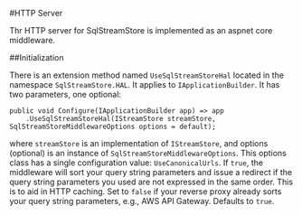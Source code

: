 #HTTP Server

Thr HTTP server for SqlStreamStore is implemented as an aspnet core middleware.

##Initialization

There is an extension method named `UseSqlStreamStoreHal` located in the namespace `SqlStreamStore.HAL`. It applies to `IApplicationBuilder`. It has two parameters, one optional:
```
public void Configure(IApplicationBuilder app) => app
    .UseSqlStreamStoreHal(IStreamStore streamStore, SqlStreamStoreMiddlewareOptions options = default);

```
where `streamStore` is an implementation of `IStreamStore`, and options (optional) is an instance of `SqlStreamStoreMiddlewareOptions`. This options class has a single configuration value: `UseCanonicalUrls`. If `true`, the middleware will sort your query string parameters and issue a redirect if the query string parameters you used are not expressed in the same order. This is to aid in HTTP caching. Set to `false` if your reverse proxy already sorts your query string parameters, e.g., AWS API Gateway. Defaults to `true`.